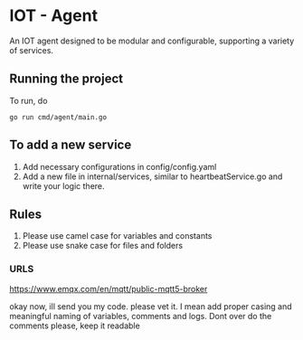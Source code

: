 # IOT - Agent
An IOT agent designed to be modular and configurable, supporting a variety of services.

## Running the project
To run, do
```
go run cmd/agent/main.go
```

## To add a new service
1. Add necessary configurations in config/config.yaml
2. Add a new file in internal/services, similar to heartbeatService.go and write your logic there.

## Rules
1. Please use camel case for variables and constants
2. Please use snake case for files and folders

### URLS

https://www.emqx.com/en/mqtt/public-mqtt5-broker

okay now, ill send you my code. please vet it. I mean add proper casing and meaningful naming of variables, comments and logs. Dont over do the comments please, keep it readable